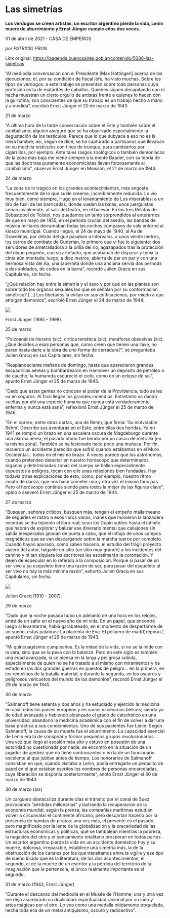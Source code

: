# Las simetrías

**Los verdugos se creen artistas, un escritor argentino pierde la vida, Lenin muere de aburrimiento y Ernst Jünger cumple años dos veces.**

01 de abril de 2021 - CASA DE EMPEÑOS

_por PATRICIO PRON_

Link original: https://laagenda.buenosaires.gob.ar/contenido/5086-las-simetrias



“Al mediodía conversación con el Presidente [Max Hattingen] acerca de las ejecuciones; él, por su condición de fiscal jefe, ha visto muchas. Sobre los tipos de verdugos: a este trabajo se presentan sobre todo personas cuya profesión es la de matarifes de caballos. Quienes siguen decapitando con el hacha muestran un cierto orgullo de artistas frente a quienes lo hacen con la guillotina; son conscientes de que su trabajo es un trabajo hecho a mano y a medida”, escribió Ernst Jünger el 20 de marzo de 1943.




21 de marzo




“A última hora de la tarde conversación sobre el Este y también sobre el canibalismo; alguien aseguró que se ha observado especialmente la degustación de los testículos. Parece que lo que subyace a eso no es la mera hambre; así, según se dice, se ha capturado a partisanos que llevaban en su mochila testículos con fines de trueque, para cambiarlos por cigarrillos, por ejemplo. Ante tales rasgos zoológicos o también demoníacos de la zona más baja me viene siempre a la mente Baader, con su teoría de que las doctrinas puramente economicistas llevan forzosamente al canibalismo”, observó Ernst Jünger en Moisson, el 21 de marzo de 1943.




24 de marzo




“La zona de lo trágico en los grandes acontecimientos, más angosta frecuentemente de lo que suele creerse, increíblemente reducida. Lo vio muy bien, como siempre, Hugo en el levantamiento de Los miserables: a un tiro de fusil de las barricadas, donde vuelan las balas, unos juerguistas cenan jovialmente, al salir del teatro, en el bulevar. En los tres Relatos de Sebastopol de Tolstoi, nos quedamos un tanto sorprendidos al enterarnos de que en mayo de 1855, en el período crucial del asedio, las bandas de música militares derramaban todas las noches compases de vals entorno al kiosco municipal. Cuando llegué, el 24 de mayo de 1940, al Aa de Gravelinas, por detrás del que pasaban a intervalos, a unos veinte metros, los carros de combate de Guderian, lo primero que vi fue lo siguiente: dos servidores de ametralladora a la orilla del río, agazapados tras la protección del dique pequeño, con su artefacto, que acababan de disparar y tenía la cinta aún montada; luego, a diez metros, abierta de par en par y con una hermosa vista del Aa, una tabernita donde una anciana servía dos pernods a dos soldados, de codos en la barra”, recordó Julien Gracq en sus Capitulares, sin fecha.




“¿Qué relación hay entre la simetría y el sexo y por qué en las plantas son sobre todo los órganos sexuales los que se señalan por su conformación simétrica? […] Los tibetanos la evitan en sus edificaciones, por miedo a que atraigan demonios”, escribió Ernst Jünger el 24 de marzo de 1944.




![](https://cdn.flowlikemusic.com/files/images/45908/cef1bebf-92c7-4db4-a2b5-b8e5c4a84a87.jpeg)




Ernst Jünger (1895 - 1998).




25 de marzo




“Psicoanálisis literario (sic), crítica temática (sic), metáforas obsesivas (sic). ¿Qué decirles a esas personas que, como creen que tienen una llave, no paran hasta darle a la obra de uno forma de cerradura?”, se preguntaba Julien Gracq en sus Capitulares, sin fecha.




“Resplandeciente mañana de domingo, hasta que aparecieron grandes escuadrillas aéreas y bombardearon en Hannover un depósito de petróleo o de caucho; la humareda oscureció el cielo, como en un eclipse de sol”, apuntó Ernst Jünger el 25 de marzo de 1945.




“Dado que estas gentes no conocen el poder de la Providencia, todo se les va en seguros. Al final llegan los grandes incendios. Entretanto va dando vueltas por ahí una especie humana que nunca está verdaderamente enferma y nunca está sana”, reflexionó Ernst Jünger el 25 de marzo de 1946.




“En el correo, entre otras cartas, una de Rehm, que firma: ‘Su inolvidable Rehm’. Describe sus aventuras en el Este, entre ellas dos heridas. Ya en 1941 se rompió un brazo en una escalera oscura de Magdeburgo durante una alarma aérea; el pasado otoño fue herido por un casco de metralla [en la misma zona]. También se ha lesionado hace poco una muñeca. Por fin, recuerdo un accidente parecido que sufrió cuando estábamos en el Muro Occidental… todos en el mismo brazo. A veces parece que los astrónomos, cuando pretenden detectar en nuestro horóscopo que determinados órganos y determinadas zonas del cuerpo se hallan especialmente expuestos a peligros, tocan con ello unas relaciones bien fundadas. Hay todavía otras explicaciones de esto, como, por ejemplo, nuestro ritmo innato de danza, que nos hace cometer una y otra vez el mismo faux pas. Pero el horóscopo continúa siendo para todos la mejor de las figuras clave”, opinó o aseveró Ernst Jünger el 25 de marzo de 1944.




27 de marzo




“Busquen, señores críticos, busquen más, tengan el empeño mallarmeano de seguirles el rastro a esos libros vanos, inanes que movieron la lanzadera mientras se iba tejiendo el libro real; sean los Dupin sutiles hasta el infinito que habrán de explorar y balizar ese itinerario mental que callejones sin salida inesperados jalonan de punta a cabo, que el influjo de unos campos magnéticos que se van descargando sobre la marcha tuerce por completo. Cuando hayan apurado, como saben hacerlo, el estudio del frágil proyecto viajero del autor, háganle un sitio (un sitio muy grande) a los incidentes del camino y ni tan siquiera los escritores les escatimarán la coronación. Y dejen de especular en lo referido a la composición. Porque si pasar de un ser vivo a su esqueleto tiene una razón de ser, para pasar del esqueleto al ser vivo no hay la más mínima razón”, exhortó Julien Gracq en sus Capitulares, sin fecha.




![](https://cdn.flowlikemusic.com/files/images/45909/b1d784c1-8df7-472a-95bf-bd8a189ba48c.jpeg)




Julien Gracq (1910 - 2007).




29 de marzo




“Dado que la noche pasada hubo un adelanto de una hora en los relojes, entré de un salto en el nuevo año de mi vida. En un papel, que encontré luego al levantarme, había garabateado, en el momento de despertarme de un sueño, estas palabras: La placenta de Eva. El polípero de mad(t)réporas”, apuntó Ernst Jünger el 29 de marzo de 1943.




“Mi quincuagésimo cumpleaños. Es la mitad de la vida, si no se la mide con la vara, sino que se la pesa con la balanza. Pero en este siglo es también una edad avanzada, si se piensa en la larga y peligrosa subida, especialmente de quien no se ha tratado a sí mismo con miramientos y ha estado en las dos grandes guerras en puestos de peligro… en la primera, en los remolinos de la batalla material, y durante la segunda, en los oscuros y peligrosos vericuetos del mundo de los demonios”, recordó Ernst Jünger el 29 de marzo de 1945.




30 de marzo




“Salmanoff tiene setenta y dos años y ha estudiado y ejercido la medicina en casi todos los países europeos y en varios escenarios bélicos; siendo ya de edad avanzada y habiendo alcanzado el grado de catedrático en una universidad, abandonó la medicina académica con el fin de volver a dar una base práctica a sus conocimientos. Uno de sus pacientes fue Lenin. Según Salmanoff, la causa de su muerte fue el aburrimiento. La capacidad esencial de Lenin era la de conspirar y formar pequeños grupos revolucionarios… Una vez que llegó al escalón más alto y estuvo en posesión de una autoridad no cuestionada por nadie, se encontró en la situación de un jugador de ajedrez que no tiene contrincantes o en la de un funcionario excelente al que jubilan antes de tiempo. Los honorarios de Salmanoff consistían en que, cuando visitaba a Lenin, podía entregarle un pedacito de papel en el que estaban escritos los nombres de personas encarceladas, cuya liberación se disponía posteriormente”, anotó Ernst Jünger el 30 de marzo de 1943.




30 de marzo (bis)




Un carguero obstaculiza durante días el tránsito por el canal de Suez provocando “pérdidas millonarias” y lastrando la recuperación de la economía mundial, según la prensa; las compañías marítimas estudian volver a circunvalar el continente africano, pero descartan hacerlo por la presencia de bandas de piratas: una vez más, el presente es el pasado, pero magnificado por la lente de la globalización y la precariedad de las estructuras económicas y políticas, que se tambalean mientras la pobreza, la negación del otro y el pensamiento totalitario prosperan en todas partes. Un escritor argentino pierde la vida en un accidente doméstico hoy y su muerte, dolorosa, irreparable, establece una simetría más, la de la obstrucción de los canales por los que transitamos entre la vigilia y ese tipo de sueño lúcido que es la literatura; de los dos acontecimientos, el segundo, el de la muerte de un escritor y la pérdida del territorio de la imaginación que le pertenecía, el único realmente importante es el segundo.




31 de marzo (1943, Ernst Jünger)




“Durante el descanso del mediodía en el Musée de l’Homme; una y otra vez me deja asombrado su duplicidad: espiritualidad racional por un lado y artes mágicas por el otro. Lo veo como una medalla nítidamente troquelada, hecha toda ella de un metal antiquísimo, oscuro y radioactivo”.



